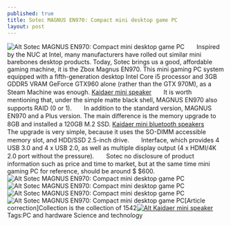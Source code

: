 ```yaml
---
published: true
title: Sotec MAGNUS EN970: Compact mini desktop game PC
layout: post
---
```

![Alt Sotec MAGNUS EN970: Compact mini desktop game PC](https://c2.staticflickr.com/2/1579/25639137524_e9026c5aea_z.jpg)　　Inspired by the NUC at Intel, many manufacturers have rolled out similar mini barebones desktop products. Today, Sotec brings us a good, affordable gaming machine, it is the Zbox Magnus EN970. This mini gaming PC system equipped with a fifth-generation desktop Intel Core i5 processor and 3GB GDDR5 VRAM GeForce GTX960 alone (rather than the GTX 970M), as a Steam Machine was enough. [Kaidaer mini speaker](http://www.everweek.com/bluetooth-speaker)　　It is worth mentioning that, under the simple matte black shell, MAGNUS EN970 also supports RAID (0 or 1).　　In addition to the standard version, MAGNUS EN970 and a Plus version. The main difference is the memory upgrade to 8GB and installed a 120GB M.2 SSD. [Kaidaer mini bluetooth speakers](http://www.nodcase.com)　　The upgrade is very simple, because it uses the SO-DIMM accessible memory slot, and HDD/SSD 2.5-inch drive.　　Interface, which provides 4 USB 3.0 and 4 x USB 2.0, as well as multiple display output (4 x HDMI/4K 2.0 port without the pressure).　　Sotec no disclosure of product information such as price and time to market, but at the same time mini gaming PC for reference, should be around $ $600.![Alt Sotec MAGNUS EN970: Compact mini desktop game PC](https://c2.staticflickr.com/2/1467/26151464292_1c906e19c2_z.jpg)![Alt Sotec MAGNUS EN970: Compact mini desktop game PC](https://c2.staticflickr.com/2/1648/25641243903_c43fe82b6a_z.jpg)![Alt Sotec MAGNUS EN970: Compact mini desktop game PC](https://c2.staticflickr.com/2/1510/26151474512_d5ff5e0800_z.jpg)![Alt Sotec MAGNUS EN970: Compact mini desktop game PC](https://c2.staticflickr.com/2/1507/26243926065_7a52e0ca86_z.jpg)[Article correction]Collection is the collection of 1542[![Alt Kaidaer mini speaker](http://www.everweek.com/images/large/speaker/mini_speaker_ms459_lrg.jpg)](http://www.everweek.com/bluetooth-speaker)Tags:PC and hardware Science and technology